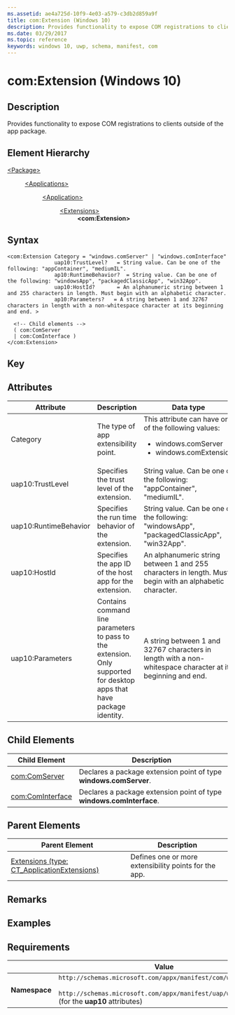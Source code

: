```yaml
---
ms.assetid: ae4a725d-10f9-4e03-a579-c3db2d859a9f
title: com:Extension (Windows 10)
description: Provides functionality to expose COM registrations to clients outside of the app package.
ms.date: 03/29/2017
ms.topic: reference
keywords: windows 10, uwp, schema, manifest, com
---
```



# com:Extension (Windows 10)

## Description
Provides functionality to expose COM registrations to clients outside of the app package.

## Element Hierarchy
<dl>
<dt><a href="element-package.md">&lt;Package&gt;</a></dt>
<dd>
<dl>
<dt><a href="element-applications.md">&lt;Applications&gt;</a></dt>
<dd>
<dl>
<dt><a href="element-application.md">&lt;Application&gt;</a></dt>
<dd>
<dl>
<dt><a href="element-1-extensions.md">&lt;Extensions&gt;</a></dt>
<dd><b>&lt;com:Extension&gt;</b></dd>
</dl>
</dd>
</dl>
</dd>
</dl>
</dd>
</dl>


## Syntax
```syntax
<com:Extension Category = "windows.comServer" | "windows.comInterface" 
               uap10:TrustLevel?   = String value. Can be one of the following: "appContainer", "mediumIL".
               ap10:RuntimeBehavior?  = String value. Can be one of the following: "windowsApp", "packagedClassicApp", "win32App".
               uap10:HostId?       = An alphanumeric string between 1 and 255 characters in length. Must begin with an alphabetic character.
               ap10:Parameters?   = A string between 1 and 32767 characters in length with a non-whitespace character at its beginning and end. >

  <!-- Child elements -->
  ( com:ComServer
  | com:ComInterface )
</com:Extension>
```

## Key

## Attributes

| Attribute | Description | Data type | Required |
|-----------|-------------|-----------|----------|
| Category | The type of app extensibility point. | This attribute can have one of the following values: <ul><li>windows.comServer</li><li>windows.comExtension</li></ul>| Yes |
| uap10:TrustLevel | Specifies the trust level of the extension. | String value. Can be one of the following: "appContainer", "mediumIL".  | No |
| uap10:RuntimeBehavior | Specifies the run time behavior of the extension. | String value. Can be one of the following: "windowsApp", "packagedClassicApp", "win32App".  | No |
| uap10:HostId | Specifies the app ID of the host app for the extension. | An alphanumeric string between 1 and 255 characters in length. Must begin with an alphabetic character.  | No |
| uap10:Parameters | Contains command line parameters to pass to the extension. Only supported for desktop apps that have package identity. | A string between 1 and 32767 characters in length with a non-whitespace character at its beginning and end.  | No |


## Child Elements

| Child Element         | Description |
|-----------------------|-------------|
| [com:ComServer](element-com-comserver.md) | Declares a package extension point of type **windows.comServer**. |
| [com:ComInterface](element-com-cominterface.md) | Declares a package extension point of type **windows.comInterface**. |

## Parent Elements

| Parent Element | Description |
|----------------|-------------|
| [Extensions (type: CT_ApplicationExtensions)](element-1-extensions.md) | Defines one or more extensibility points for the app. |

## Remarks

## Examples

## Requirements

|               |       Value                                                      |
|---------------|-------------------------------------------------------------|
| **Namespace** | `http://schemas.microsoft.com/appx/manifest/com/windows10`<br/><br/>`http://schemas.microsoft.com/appx/manifest/uap/windows10/10` (for the **uap10** attributes) |
